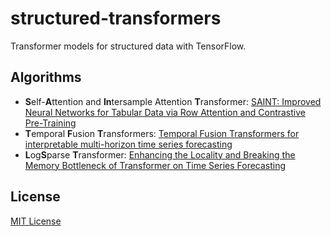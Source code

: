 # structured-transformers
Transformer models for structured data with TensorFlow.

## Algorithms
* **S**elf-**A**ttention and **In**tersample Attention **T**ransformer: [SAINT: Improved Neural Networks for Tabular Data via Row Attention and Contrastive Pre-Training](https://arxiv.org/abs/2106.01342)
* **T**emporal **F**usion **T**ransformers: [Temporal Fusion Transformers for interpretable multi-horizon time series forecasting](https://www.sciencedirect.com/science/article/pii/S0169207021000637)
* **L**og**S**parse **T**ransformer: [Enhancing the Locality and Breaking the Memory Bottleneck of Transformer on Time Series Forecasting](https://arxiv.org/abs/1907.00235)


## License
[MIT License](LICENSE)
